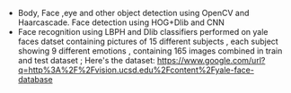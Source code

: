 - Body, Face ,eye and other object detection using OpenCV and Haarcascade. Face detection using HOG+Dlib and CNN
- Face recognition using LBPH and Dlib classifiers performed on yale faces datset containing pictures of 15 different subjects , each subject showing 9 different emotions , containing 165 images combined in train and test dataset ;
Here's the dataset: https://www.google.com/url?q=http%3A%2F%2Fvision.ucsd.edu%2Fcontent%2Fyale-face-database
